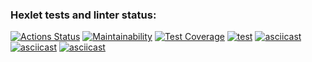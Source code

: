### Hexlet tests and linter status:
[![Actions Status](https://github.com/li9520/frontend-project-46/workflows/hexlet-check/badge.svg)](https://github.com/li9520/frontend-project-46/actions)
[![Maintainability](https://api.codeclimate.com/v1/badges/e2b53a5fecc06ad5db54/maintainability)](https://codeclimate.com/github/li9520/frontend-project-46/maintainability)
[![Test Coverage](https://api.codeclimate.com/v1/badges/e2b53a5fecc06ad5db54/test_coverage)](https://codeclimate.com/github/li9520/frontend-project-46/test_coverage)
[![test](https://github.com/li9520/frontend-project-46/actions/workflows/test.yml/badge.svg)](https://github.com/li9520/frontend-project-46/actions/workflows/test.yml)
[![asciicast](https://asciinema.org/a/0xZ29PouuMT5BmWLbLKVIYgrv.svg)](https://asciinema.org/a/0xZ29PouuMT5BmWLbLKVIYgrv)
[![asciicast](https://asciinema.org/a/fcMKAme7U9yMksXe6AAgCjO01.svg)](https://asciinema.org/a/fcMKAme7U9yMksXe6AAgCjO01)
[![asciicast](https://asciinema.org/a/FPOXWGfafjSLVii37o2Doyt2f.svg)](https://asciinema.org/a/FPOXWGfafjSLVii37o2Doyt2f)